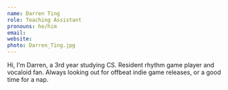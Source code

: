 ```yaml
---
name: Darren Ting
role: Teaching Assistant
pronouns: he/him
email:
website:
photo: Darren_Ting.jpg
---
```


Hi, I’m Darren, a 3rd year studying CS. Resident rhythm game player and vocaloid fan. Always looking out for offbeat indie game releases, or a good time for a nap.
